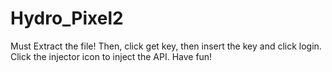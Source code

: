 # Hydro_Pixel2
Must Extract the file!
Then, click get key, then insert the key and click login.
Click the injector icon to inject the API.
Have fun!
